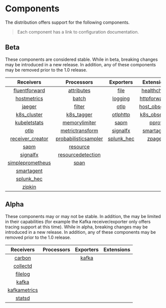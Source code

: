 # Components

The distribution offers support for the following components.

> Each component has a link to configuration documentation.

## Beta

These components are considered stable. While in beta, breaking changes may be
introduced in a new release. In addition, any of these components may be
removed prior to the 1.0 release.

| Receivers                                                                                                                         | Processors                                                                                                                            | Exporters                                                                                                            | Extensions                                                                                                                   |
| :--------------:                                                                                                                  | :--------:                                                                                                                            | :-------:                                                                                                            | :--------:                                                                                                                   |
| [fluentforward](https://github.com/open-telemetry/opentelemetry-collector-contrib/tree/main/receiver/fluentforwardreceiver)       | [attributes](https://github.com/open-telemetry/opentelemetry-collector/tree/main/processor/attributesprocessor)                       | [file](https://github.com/open-telemetry/opentelemetry-collector/tree/main/exporter/fileexporter)                    | [healthcheck](https://github.com/open-telemetry/opentelemetry-collector/tree/main/extension/healthcheckextension)            |
| [hostmetrics](https://github.com/open-telemetry/opentelemetry-collector/tree/main/receiver/hostmetricsreceiver)                   | [batch](https://github.com/open-telemetry/opentelemetry-collector/tree/main/processor/batchprocessor)                                 | [logging](https://github.com/open-telemetry/opentelemetry-collector/tree/main/exporter/loggingexporter)              | [httpforwarder](https://github.com/open-telemetry/opentelemetry-collector-contrib/tree/main/extension/httpforwarder)         |
| [jaeger](https://github.com/open-telemetry/opentelemetry-collector/tree/main/receiver/jaegerreceiver)                             | [filter](https://github.com/open-telemetry/opentelemetry-collector/tree/main/processor/filterprocessor)                               | [otlp](https://github.com/open-telemetry/opentelemetry-collector/tree/main/exporter/otlpexporter)                    | [host_observer](https://github.com/open-telemetry/opentelemetry-collector-contrib/tree/main/extension/observer/hostobserver) |
| [k8s_cluster](https://github.com/open-telemetry/opentelemetry-collector-contrib/tree/main/receiver/k8sclusterreceiver)            | [k8s_tagger](https://github.com/open-telemetry/opentelemetry-collector-contrib/tree/main/processor/k8sprocessor)                      | [otlphttp](https://github.com/open-telemetry/opentelemetry-collector/tree/main/exporter/otlphttpexporter)            | [k8s_observer](https://github.com/open-telemetry/opentelemetry-collector-contrib/tree/main/extension/observer/k8sobserver)   |
| [kubeletstats](https://github.com/open-telemetry/opentelemetry-collector-contrib/tree/main/receiver/kubeletstatsreceiver)         | [memorylimiter](https://github.com/open-telemetry/opentelemetry-collector/tree/main/processor/memorylimiter)                          | [sapm](https://github.com/open-telemetry/opentelemetry-collector-contrib/tree/main/exporter/sapmexporter)            | [pprof](https://github.com/open-telemetry/opentelemetry-collector/tree/main/extension/pprofextension)                        |
| [otlp](https://github.com/open-telemetry/opentelemetry-collector/tree/main/receiver/otlpreceiver)                                 | [metrictransform](https://github.com/open-telemetry/opentelemetry-collector-contrib/tree/main/processor/metricstransformprocessor)    | [signalfx](https://github.com/open-telemetry/opentelemetry-collector-contrib/tree/main/exporter/signalfxexporter)    | [smartagent](../internal/extension/smartagentextension)                                                                      |
| [receiver_creator](https://github.com/open-telemetry/opentelemetry-collector-contrib/tree/main/receiver/receivercreator)          | [probabilisticsampler](https://github.com/open-telemetry/opentelemetry-collector/tree/main/processor/probabilisticsamplerprocessor)   | [splunk_hec](https://github.com/open-telemetry/opentelemetry-collector-contrib/tree/main/exporter/splunkhecexporter) | [zpages](https://github.com/open-telemetry/opentelemetry-collector/tree/main/extension/zpagesextension)                      |
| [sapm](https://github.com/open-telemetry/opentelemetry-collector-contrib/tree/main/receiver/sapmreceiver)                         | [resource](https://github.com/open-telemetry/opentelemetry-collector/tree/main/processor/resourceprocessor)                           |                                                                                                                      |                                                                                                                              |
| [signalfx](https://github.com/open-telemetry/opentelemetry-collector-contrib/tree/main/receiver/signalfxreceiver)                 | [resourcedetection](https://github.com/open-telemetry/opentelemetry-collector-contrib/tree/main/processor/resourcedetectionprocessor) |                                                                                                                      |                                                                                                                              |
| [simpleprometheus](https://github.com/open-telemetry/opentelemetry-collector-contrib/tree/main/receiver/simpleprometheusreceiver) | [span](https://github.com/open-telemetry/opentelemetry-collector/tree/main/processor/spanprocessor)                                   |                                                                                                                      |                                                                                                                              |
| [smartagent](../internal/receiver/smartagentreceiver)                                                                             |                                                                                                                                       |                                                                                                                      |                                                                                                                              |
| [splunk_hec](https://github.com/open-telemetry/opentelemetry-collector-contrib/tree/main/receiver/splunkhecreceiver)              |                                                                                                                                       |                                                                                                                      |                                                                                                                              |
| [zipkin](https://github.com/open-telemetry/opentelemetry-collector/tree/main/receiver/zipkinreceiver)                             |                                                                                                                                       |                                                                                                                      |                                                                                                                              |

## Alpha

These components may or may not be stable. In addition, the may be limited in
their capabilities (for example the Kafka receiver/exporter only offers tracing
support at this time). While in alpha, breaking changes may be introduced in a
new release. In addition, any of these components may be removed prior to the
1.0 release.

| Receivers                                                                                                                 | Processors | Exporters                                                                                           | Extensions |
| :-------:                                                                                                                 | :--------: | :-------:                                                                                           | :--------: |
| [carbon](https://github.com/open-telemetry/opentelemetry-collector-contrib/tree/main/receiver/carbonreceiver)             |            | [kafka](https://github.com/open-telemetry/opentelemetry-collector/tree/main/exporter/kafkaexporter) |            |
| [collectd](https://github.com/open-telemetry/opentelemetry-collector-contrib/tree/main/receiver/collectdreceiver)         |            |                                                                                                     |            |
| [filelog](https://github.com/open-telemetry/opentelemetry-collector-contrib/tree/main/receiver/filelogreceiver)           |            |                                                                                                     |            |
| [kafka](https://github.com/open-telemetry/opentelemetry-collector/tree/main/receiver/kafkareceiver)                       |            |                                                                                                     |            |
| [kafkametrics](https://github.com/open-telemetry/opentelemetry-collector-contrib/tree/main/receiver/kafkametricsreceiver) |            |                                                                                                     |            |
| [statsd](https://github.com/open-telemetry/opentelemetry-collector-contrib/tree/main/receiver/statsdreceiver)             |            |                                                                                                     |            |

